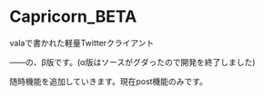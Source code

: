 Capricorn_BETA
==============
valaで書かれた軽量Twitterクライアント

――の、β版です。(α版はソースがグダったので開発を終了しました)



随時機能を追加していきます。現在post機能のみです。
